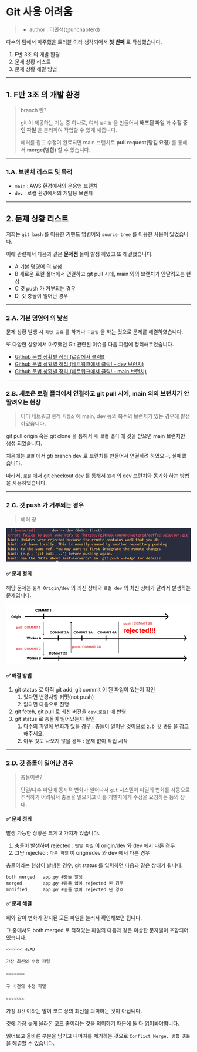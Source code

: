 # Git 사용 어려움

> - author : 이민석(@unchapterd)

다수의 팀에서 마주했을 트러블 이라 생각되어서 **첫 번째** 로 작성했습니다.

1. F반 3조 의 개발 환경
2. 문제 상황 리스트
3. 문제 상황 해결 방법

<hr>

## 1. F반 3조 의 개발 환경

> branch 란?
>
> git 이 제공하는 기능 중 하나로, 여러 `분기점` 을 만들어서 **배포된 파일** 과 **수정 중인 파일** 을 분리하여 작업할 수 있게 해줍니다.
>
> 에러를 잡고 수정이 완료되면 main 브랜치로 **pull request(당김 요청)** 를 통해서 **merge(병합)** 할 수 있습니다.

<hr>

### 1.A. 브랜치 리스트 및 목적

- `main` : AWS 환경에서의 운용영 브랜치
- `dev` : 로컬 환경에서의 개발용 브랜치

<hr>

## 2. 문제 상황 리스트

저희는 `git bash` 를 이용한 커맨드 명령어와 `source tree` 를 이용한 사용이 있었습니다.

이에 관련해서 다음과 같은 **문제점** 들이 발생 하였고 또 해결했습니다.

- A 기본 명영어 의 낯섬
- B 새로운 로컬 폴더에서 연결하고 git pull 시에, main 외의 브랜치가 안딸려오는 현상
- C 깃 push 가 거부되는 경우
- D. 깃 충돌이 일어난 경우


<hr>

### 2.A. 기본 명영어 의 낯섬

문제 상황 발생 시 `화면 공유` 를 하거나 `구글링` 을 하는 것으로 문제를 해결하였습니다.

또 다양한 상황에서 마주했던 Git 관련된 이슈를 다음 파일에 정리해두었습니다.

- [Github 문법 상황별 정리 (로컬에서 클릭!)](../GIthub_syntax.md)
- [Github 문법 상황별 정리 (네트워크에서 클릭! - dev 브런치)](https://github.com/unchaptered/coffee-selector/blob/dev/document/GIthub_syntax.md)
- [Github 문법 상황별 정리 (네트워크에서 클릭! - main 브런치)](https://github.com/unchaptered/coffee-selector/blob/dev/document/GIthub_syntax.md)

<hr>

### 2.B. 새로운 로컬 폴더에서 연결하고 git pull 시에, main 외의 브랜치가 안딸려오는 현상

> 이미 네트워크 `원격 저장소` 에 main, dev 등의 복수의 브랜치가 있는 경우에 발생하였습니다.

git pull origin 혹은 git clone 을 통해서 `새 로컬 폴더` 에 깃을 받으면 main 브런치만 생성 되었습니다.

처음에는 `로컬` 에서 gti branch dev 로 브런치를 만들어서 연결하려 하였으나, 실패했습니다.

따라서, `로컬` 에서 git checkout dev 를 통해서 `원격` 의 dev 브런치와 동기화 하는 방법을 사용하였습니다.

<hr>

### 2.C. 깃 push 가 거부되는 경우

> 에러 창

![](./image/git.rejected.png)

#### ✅ 문제 정의

해당 문제는 `원격 Origin/dev` 의 최신 상태와 `로컬 dev` 의 최신 상태가 달라서 발생하는 문제입니다.

![](./image/git.rejected.diagram.png)

#### ✅ 해결 방법

1. git status 로 아직 git add, git commit 이 된 파일이 있는지 확인
    1. 있다면 변경사항 커밋(not push)
    2. 없다면 다음으로 진행
2. git fetch, git pull 로 최신 버전을 `dev(로컬)` 에 반영
3. git status 로 충돌이 일어났는지 확인 
    1. 다수의 파일에 변화가 있을 경우 : 충돌이 일어난 것이므로 `2.D 깃 충돌` 을 참고해주세요.
    2. 아무 것도 나오지 않을 경우 : 문제 없이 작업 시작

<hr>

### 2.D. 깃 충돌이 일어난 경우

> 충돌이란?
>
> 단일/다수 파일에 동시적 변화가 일어나서 `git` 시스템이 파일의 변화를 자동으로 추적하기 어려워서 충돌을 일으키고 이를 개발자에게 수정을 요청하는 등의 상태.

#### ✅ 문제 정의

발생 가능한 상황은 크게 2 가지가 있습니다.

1. 충돌이 발생하며 rejected : `단일 파일` 이 origin/dev 와 dev 에서 다른 경우
2. 그냥 rejected : `다른 파일` 이 origin/dev 와 dev 에서 다른 경우

충돌이라는 현상이 발생한 경우, git status 를 입력하면 다음과 같은 상태가 됩니다.

```cmd
both merged   app.py #충돌 발생
merged        app.py #충돌 없이 rejected 된 경우
modified      app.py #충돌 없이 rejected 된 경ㅇ
```

#### ✅ 문제 해결

위와 같이 변화가 감지된 모든 파일을 눌러서 확인해보면 됩니다.

그 중에서도 both merged 로 적혀있는 파일의 다음과 같은 이상한 문자열이 포함되어 있습니다.

```javascript
<<<<<< HEAD

가장 최신의 수정 파일

=======

구 버전의 수정 파일

>>>>>>>
```

가장 `최신` 이라는 말이 코드 상의 최신을 의미하는 것이 아닙니다.

깃에 가장 늦게 올라온 코드 줄이라는 것을 의미하기 때문에 둘 다 읽어봐야합니다.

읽어보고 올바른 부분을 남기고 나머지를 제거하는 것으로 `Conflict Merge, 병합 충돌` 을 해결할 수 있습니다.
